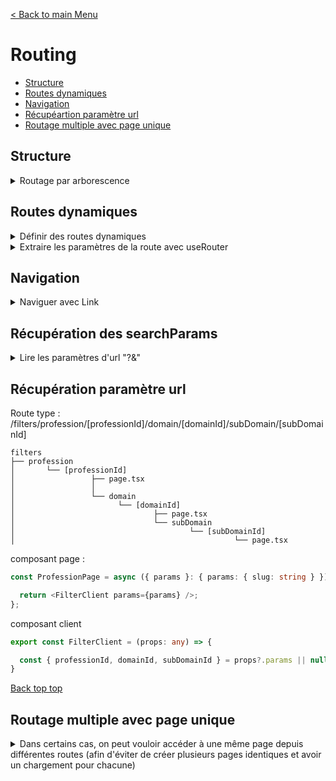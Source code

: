 [< Back to main Menu](https://github.com/gsoulie/react-resources/blob/master/react-presentation.md)    

# Routing

* [Structure](#structure)
* [Routes dynamiques](#routes-dynamiques)
* [Navigation](#navigation)
* [Récupéartion paramètre url](#récupération-paramètre-url)
* [Routage multiple avec page unique](#routage-multiple-avec-page-unique)    

## Structure

<details>
	<summary>Routage par arborescence</summary>
	
chaque répertoire représente un niveau de la route. Dans chaque répertoire, c'est le fichier ````index.tsx```` qui représente la page principale. Chaque autre fichier tsx présent représente un sous-niveau

````
pages
  |
  + index.tsx // représente la route /
  |
  + news
      |
      + index.tsx // réprésente la route /news
      |
      + other.tsx // représente la route /news/other
 
````

**Ceci étant équivalent à cette structure**

````
pages
  |
  + index.tsx // représente la route /
  |
  + news
     |
     + index.tsx // réprésente la route /news
     |
     + other
         |
         + index.tsx // représente la route /news/other
 
````

</details>

## Routes dynamiques

<details>
	<summary>Définir des routes dynamiques</summary>

Pour gérer les pages dynamiques, équivalent à une route de type ````/news/:id````, il faut renommer la page dynamique (le fichier ou le répertoire) en utilisant des crochets ````[]````

````
pages
  |
  + index.tsx // représente la route /
  |
  + news
      |
      + index.tsx // réprésente la route /news
      |
      + [newsId].tsx // représente la route /news/1
  |
  + [productId]
         |
	 + index.tsx	// représente la route /1
 
````

</details>

<details>
	<summary>Extraire les paramètres de la route avec useRouter</summary>

Pour récupérer le paramètre de la route dynamique suivante ````[newsId].tsx```` il suffit d'utiliser le hook *useRouter*	
````typescript
import {useRouter } from 'next/router';

const router = useRouter();
const id = router.query.newsId;	// nom spécifié entre les []. ici [newsId]

````
</details>

## Navigation

<details>
	<summary>Naviguer avec Link</summary>

Next propose aussi un balise ````<Link>```` comme *react-router-dom* pour la navigation mais celle ci utilise l'attribut ````href```` au lieu de *to*
	
````typescript
<li>
	<Link href={"/news/" + 1}>News 1</Link>
<li>
````

Gérer une classe "active" 

````typescript
'use client'
 
import { usePathname } from 'next/navigation'
import Link from 'next/link'
 
export function Links() {
  const pathname = usePathname()
 
  return (
    <nav>
      <ul>
        <li>
          <Link className={`link ${pathname === '/' ? 'active' : ''}`} href="/">
            Home
          </Link>
        </li>
        <li>
          <Link
            className={`link ${pathname === '/about' ? 'active' : ''}`}
            href="/about"
          >
            About
          </Link>
        </li>
      </ul>
    </nav>
  )
}
````

**Naviguer par code**

````typescript
const router = useRouter();
router.push('/details' + props.id);
````

</details>

## Récupération des searchParams

<details>
	<summary>Lire les paramètres d'url "?<param>&<param>"</summary>

*page.tsx*
````typescript
export default async function Page({searchParams}) {
	retrun <h1>{searchParams.hello}</h1>
}
````

Avec l'url suivante : **localhost:3000/?hello=world** retournera "world"
 
</details>

## Récupération paramètre url

Route type : /filters/profession/[professionId]/domain/[domainId]/subDomain/[subDomainId]

````
filters
├── profession
│       └── [professionId]
│                 ├── page.tsx
│   	          │
│                 └── domain
│                       └── [domainId]
│                               ├── page.tsx
│					            └── subDomain
│                                       └── [subDomainId]
│                                                 └── page.tsx
````

composant page : 

````typescript
const ProfessionPage = async ({ params }: { params: { slug: string } }) => {

  return <FilterClient params={params} />;
};
````

composant client

````typescript
export const FilterClient = (props: any) => {

  const { professionId, domainId, subDomainId } = props?.params || null;  
}
````

[Back top top](#routing)    

## Routage multiple avec page unique

<details>
	<summary>Dans certains cas, on peut vouloir accéder à une même page depuis différentes routes (afin d'éviter de créer plusieurs pages identiques et 
avoir un chargement pour chacune)
</summary>

 Soit les routes suivantes :

/search/product/profession/12345
/search/product/profession/12345/domain/445
/search/product/profession/12345/domain/445/subDomain/6

On souhaite que toute ces routes pointent vers la même page, mais exécutent une requête différente en fonction des paramètres fournis

Pour éviter de créer 3 pages qui feraient la même chose, et n'ayant que la requête de fetch différente, il suffit de créer l'arborescence suivante :

app/search/product/[[...params]]/page.tsx

ATTENTION les paramètres sont récupérés sous forme d'un tableau ['profession', '12345', 'domain', '445', 'subDomain', '6']

````typescript
const page = async ({ params }) => {
  console.log("params", params);

  return (
    <>
      ...
    </>
  );
};
export default page;
````

</details>
